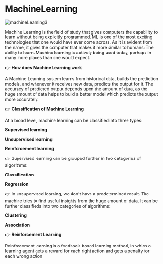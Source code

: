 # MachineLearning
![machineLearning3](https://user-images.githubusercontent.com/123563634/221392950-cd6fbd59-78aa-4782-b754-41d901bac539.png)

Machine Learning is the field of study that gives computers the capability to learn without being explicitly programmed. ML is one of the most exciting technologies that one would have ever come across. As it is evident from the name, it gives the computer that makes it more similar to humans: The ability to learn. Machine learning is actively being used today, perhaps in many more places than one would expect.

👉 **How does Machine Learning work**

A Machine Learning system learns from historical data, builds the prediction models, and whenever it receives new data, predicts the output for it. The accuracy of predicted output depends upon the amount of data, as the huge amount of data helps to build a better model which predicts the output more accurately.

👉 **Classification of Machine Learning**

At a broad level, machine learning can be classified into three types:

**Supervised learning**

**Unsupervised learning**

**Reinforcement learning**

👉 Supervised learning can be grouped further in two categories of algorithms:

**Classification**

**Regression**

👉 In unsupervised learning, we don't have a predetermined result. The machine tries to find useful insights from the huge amount of data. It can be further classifieds into two categories of algorithms:

**Clustering**

**Association**

👉 **Reinforcement Learning**

Reinforcement learning is a feedback-based learning method, in which a learning agent gets a reward for each right action and gets a penalty for each wrong action
